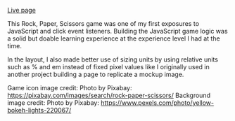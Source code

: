 <a href='https://pete-fowler.github.io/rock-paper-scissors/'>Live page</a>

This Rock, Paper, Scissors game was one of my first exposures to JavaScript and click event listeners. Building the JavaScript game logic was a solid but doable learning experience at the experience level I had at the time.

In the layout, I also made better use of sizing units by using relative units such as % and em instead of fixed pixel values like I originally used in another project building a page to replicate a mockup image.

Game icon image credit: Photo by Pixabay: https://pixabay.com/images/search/rock-paper-scissors/
Background image credit: Photo by Pixabay: https://www.pexels.com/photo/yellow-bokeh-lights-220067/
